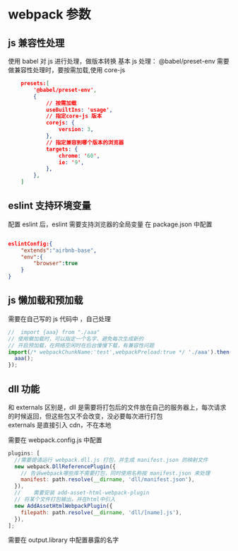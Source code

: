 # webpack 参数

## js 兼容性处理

使用 babel 对 js 进行处理，做版本转换
基本 js 处理： @babel/preset-env
需要做兼容性处理时，要按需加载,使用 core-js

```json
	presets:[
		'@babel/preset-env',
		{
			// 按需加载
			useBuiltIns: 'usage',
			// 指定core-js 版本
			corejs: {
				version: 3,
			},
			// 指定兼容到哪个版本的浏览器
			targets: {
				chrome: '60',
				ie: '9',
			},
		},
	]

```

## eslint 支持环境变量

配置 eslint 后，eslint 需要支持浏览器的全局变量
在 package.json 中配置

```json

eslintConfig:{
	"extends":"airbnb-base",
	"env":{
		"browser":true
	}
}

```

## js 懒加载和预加载

需要在自己写的 js 代码中 ，自己处理

```js
//  import {aaa} from "./aaa"
// 使用懒加载时，可以指定一个名字，避免每次生成新的
// 开启预加载，在网络空闲时在后台慢慢下载，有兼容性问题
import(/* webpackChunkName:'test',webpackPreload:true */ './aaa').then(({aaa}) => {
  aaa();
});
```

## dll 功能

和 externals 区别是，dll 是需要将打包后的文件放在自己的服务器上，每次请求的时候返回，但这些包又不会改变，没必要每次进行打包  
externals 是直接引入 cdn，不在本地

需要在 webpack.config.js 中配置

```js
plugins: [
  //需要提请运行 webpack.dll.js 打包，并生成 manifest.json 的映射文件
  new webpack.DllReferencePlugin({
    // 告诉webpack哪些库不需要打包，同时使用名称按 manifest.json 来处理
    manifest: path.resolve(__dirname, 'dll/manifest.json'),
  }),
  //    需要安装 add-asset-html-webpack-plugin
  // 将某个文件打包输出，并在html中引入
  new AddAssetHtmlWebpackPlugin({
    filepath: path.resolve(__dirname, 'dll/[name].js'),
  }),
];
```

需要在 output.library 中配置暴露的名字
